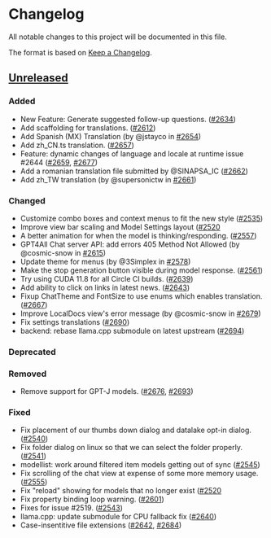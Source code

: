 # Changelog

All notable changes to this project will be documented in this file.

The format is based on [Keep a Changelog](https://keepachangelog.com/en/1.1.0/).

## [Unreleased]

### Added
- New Feature: Generate suggested follow-up questions. ([#2634](https://github.com/nomic-ai/gpt4all/pull/2634))
- Add scaffolding for translations. ([#2612](https://github.com/nomic-ai/gpt4all/pull/2612))
- Add Spanish (MX) Translation (by @jstayco in [#2654](https://github.com/nomic-ai/gpt4all/pull/2654))
- Add zh_CN.ts translation. ([#2657](https://github.com/nomic-ai/gpt4all/pull/2657))
- Feature: dynamic changes of language and locale at runtime issue #2644 ([#2659](https://github.com/nomic-ai/gpt4all/pull/2659), [#2677](https://github.com/nomic-ai/gpt4all/pull/2677))
- Add a romanian translation file submitted by @SINAPSA_IC ([#2662](https://github.com/nomic-ai/gpt4all/pull/2662))
- Add zh_TW translation (by @supersonictw in [#2661](https://github.com/nomic-ai/gpt4all/pull/2661))

### Changed
- Customize combo boxes and context menus to fit the new style ([#2535](https://github.com/nomic-ai/gpt4all/pull/2535))
- Improve view bar scaling and Model Settings layout ([#2520](https://github.com/nomic-ai/gpt4all/pull/2520)
- A better animation for when the model is thinking/responding. ([#2557](https://github.com/nomic-ai/gpt4all/pull/2557))
- GPT4All Chat server API: add errors 405 Method Not Allowed (by @cosmic-snow in [#2615](https://github.com/nomic-ai/gpt4all/pull/2615))
- Update theme for menus (by @3Simplex in [#2578](https://github.com/nomic-ai/gpt4all/pull/2578))
- Make the stop generation button visible during model response. ([#2561](https://github.com/nomic-ai/gpt4all/pull/2561))
- Try using CUDA 11.8 for all Circle CI builds. ([#2639](https://github.com/nomic-ai/gpt4all/pull/2639))
- Add ability to click on links in latest news. ([#2643](https://github.com/nomic-ai/gpt4all/pull/2643))
- Fixup ChatTheme and FontSize to use enums which enables translation. ([#2667](https://github.com/nomic-ai/gpt4all/pull/2667))
- Improve LocalDocs view's error message (by @cosmic-snow in [#2679](https://github.com/nomic-ai/gpt4all/pull/2679))
- Fix settings translations ([#2690](https://github.com/nomic-ai/gpt4all/pull/2690))
- backend: rebase llama.cpp submodule on latest upstream ([#2694](https://github.com/nomic-ai/gpt4all/pull/2694))

### Deprecated

### Removed
- Remove support for GPT-J models. ([#2676](https://github.com/nomic-ai/gpt4all/pull/2676), [#2693](https://github.com/nomic-ai/gpt4all/pull/2693))

### Fixed
- Fix placement of our thumbs down dialog and datalake opt-in dialog. ([#2540](https://github.com/nomic-ai/gpt4all/pull/2540))
- Fix folder dialog on linux so that we can select the folder properly. ([#2541](https://github.com/nomic-ai/gpt4all/pull/2541))
- modellist: work around filtered item models getting out of sync ([#2545](https://github.com/nomic-ai/gpt4all/pull/2545))
- Fix scrolling of the chat view at expense of some more memory usage. ([#2555](https://github.com/nomic-ai/gpt4all/pull/2555))
- Fix "reload" showing for models that no longer exist ([#2520](https://github.com/nomic-ai/gpt4all/pull/2520)
- Fix property binding loop warning. ([#2601](https://github.com/nomic-ai/gpt4all/pull/2601))
- Fixes for issue #2519. ([#2543](https://github.com/nomic-ai/gpt4all/pull/2543))
- llama.cpp: update submodule for CPU fallback fix ([#2640](https://github.com/nomic-ai/gpt4all/pull/2640))
- Case-insentitive file extensions ([#2642](https://github.com/nomic-ai/gpt4all/pull/2642), [#2684](https://github.com/nomic-ai/gpt4all/pull/2684))

[Unreleased]: https://github.com/nomic-ai/gpt4all/compare/v3.0.0...HEAD

